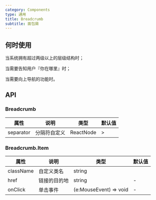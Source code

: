 ```yaml
---
category: Components
type: 通用
title: Breadcrumb
subtitle: 面包屑
---
```


## 何时使用

当系统拥有超过两级以上的层级结构时；

当需要告知用户『你在哪里』时；

当需要向上导航的功能时。

## API

### Breadcrumb

| 属性 | 说明 | 类型 | 默认值 |
| --- | ---  | --- | ---   |
| separator | 分隔符自定义 | ReactNode | > |

### Breadcrumb.Item

| 属性 | 说明 | 类型 | 默认值 |
| ---  | --- | --- | ---   |
| className | 自定义类名 | string |
| href | 链接的目的地 | string | - |
| onClick | 单击事件 | (e:MouseEvent) => void | - |
